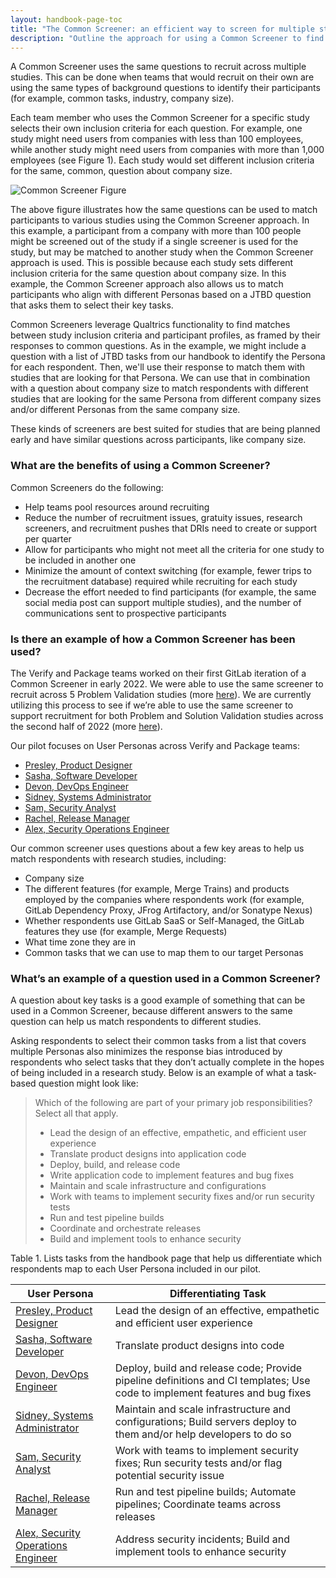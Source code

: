 ```yaml
---
layout: handbook-page-toc
title: "The Common Screener: an efficient way to screen for multiple studies"
description: "Outline the approach for using a Common Screener to find participants for research studies at GitLab"
---
```





A Common Screener uses the same questions to recruit across multiple studies. This can be done when teams that would recruit on their own are using the same types of background questions to identify their participants (for example, common tasks, industry, company size). 

Each team member who uses the Common Screener for a specific study selects their own inclusion criteria for each question. For example, one study might need users from companies with less than 100 employees, while another study might need  users from companies with more than 1,000 employees (see Figure 1). Each study would set different inclusion criteria for the same, common, question about company size. 

![Common Screener Figure](/handbook/product/ux/ux-research/recruiting-participants/common-screener/CSfigure1.png)

The above figure illustrates how the same questions can be used to match participants to various studies using the Common Screener approach. In this example, a participant from a company with more than 100 people might be screened out of the study if a single screener is used for the study, but may be matched to another study when the Common Screener approach is used. This is possible because each study sets different inclusion criteria for the same question about company size. In this example, the Common Screener approach also allows us to match participants who align with different Personas based on a JTBD question that asks them to select their key tasks. 

Common Screeners leverage Qualtrics functionality to find matches between study inclusion criteria and participant profiles, as framed by their responses to common questions. As in the example, we might include a question with a list of JTBD tasks from our handbook to identify the Persona for each respondent. Then, we'll use their response to match them with studies that are looking for that Persona. We can use that in combination with a question about company size to match respondents with different studies that are looking for the same Persona from different company sizes and/or different Personas from the same company size. 

These kinds of screeners are best suited for studies that are being planned early and have similar questions across participants, like company size. 

### What are the benefits of using a Common Screener? 
Common Screeners do the following: 
- Help teams pool resources around recruiting
- Reduce the number of recruitment issues, gratuity issues, research screeners, and recruitment pushes that DRIs need to create or support per quarter
- Allow for participants who might not meet all the criteria for one study to be included in another one 
- Minimize the amount of context switching (for example, fewer trips to the recruitment database) required while recruiting for each study
- Decrease the effort needed to find participants (for example, the same social media post can support multiple studies), and the number of communications sent to prospective participants

### Is there an example of how a Common Screener has been used? 

The Verify and Package teams worked on their first GitLab iteration of a Common Screener in early 2022. We were able to use the same screener to recruit across 5 Problem Validation studies (more [here](https://gitlab.com/gitlab-org/ux-research/-/issues/1808)).  We are currently utilizing this process to see if we’re able to use the same screener to support recruitment for both Problem and Solution Validation studies across the second half of 2022 (more [here](https://gitlab.com/gitlab-org/ux-research/-/issues/1894)). 

Our pilot focuses on User Personas across Verify and Package teams: 
- [Presley, Product Designer](https://about.gitlab.com/handbook/product/personas/#presley-product-designer)
- [Sasha, Software Developer](https://about.gitlab.com/handbook/product/personas/#sasha-software-developer)
- [Devon, DevOps Engineer](https://about.gitlab.com/handbook/product/personas/#devon-devops-engineer)
- [Sidney, Systems Administrator](https://about.gitlab.com/handbook/product/personas/#sidney-systems-administrator)
- [Sam, Security Analyst](https://about.gitlab.com/handbook/product/personas/#sam-security-analyst)
- [Rachel, Release Manager](https://about.gitlab.com/handbook/product/personas/#rachel-release-manager)
- [Alex, Security Operations Engineer](https://about.gitlab.com/handbook/product/personas/#alex-security-operations-engineer)

Our common screener uses questions about a few key areas to help us match respondents with research studies, including: 
- Company size
- The different features (for example, Merge Trains) and products employed by the companies where respondents work (for example, GitLab Dependency Proxy, JFrog Artifactory, and/or Sonatype Nexus)
- Whether respondents use GitLab SaaS or Self-Managed, the GitLab features they use (for example, Merge Requests)
- What time zone they are in
- Common tasks that we can use to map them to our target Personas

### What’s an example of a question used in a Common Screener? 
A question about key tasks is a good example of something that can be used in a Common Screener, because different answers to the same question can help us match respondents to different studies. 

Asking respondents to select their common tasks from a list that covers multiple Personas also minimizes the response bias introduced by respondents who select tasks that they don’t actually complete in the hopes of being included in a research study. Below is an example of what a task-based question might look like: 

> Which of the following are part of your primary job responsibilities? Select all that apply.					
> - Lead the design of an effective, empathetic, and efficient user experience 
> - Translate product designs into application code
> - Deploy, build, and release code						
> - Write application code to implement features and bug fixes
> - Maintain and scale infrastructure and configurations
> - Work with teams to implement security fixes and/or run security tests 
> - Run and test pipeline builds
> - Coordinate and orchestrate releases
> - Build and implement tools to enhance security

Table 1. Lists tasks from the handbook page that help us differentiate which respondents map to each User Persona included in our pilot. 

| User Persona | Differentiating Task |
| ------ | ------ |
| [Presley, Product Designer](https://about.gitlab.com/handbook/product/personas/#presley-product-designer) | Lead the design of an effective, empathetic and efficient user experience |
| [Sasha, Software Developer](https://about.gitlab.com/handbook/product/personas/#sasha-software-developer) | Translate product designs into code |
| [Devon, DevOps Engineer](https://about.gitlab.com/handbook/product/personas/#devon-devops-engineer) | Deploy, build and release code; Provide pipeline definitions and CI templates; Use code to implement features and bug fixes |
| [Sidney, Systems Administrator](https://about.gitlab.com/handbook/product/personas/#sidney-systems-administrator) | Maintain and scale infrastructure and configurations; Build servers deploy to them and/or help developers to do so|
| [Sam, Security Analyst](https://about.gitlab.com/handbook/product/personas/#sam-security-analyst) | Work with teams to implement security fixes; Run security tests and/or flag potential security issue |
| [Rachel, Release Manager](https://about.gitlab.com/handbook/product/personas/#rachel-release-manager) | Run and test pipeline builds; Automate pipelines; Coordinate teams across releases |
|  [Alex, Security Operations Engineer](https://about.gitlab.com/handbook/product/personas/#alex-security-operations-engineer) | Address security incidents; Build and implement tools to enhance security |
